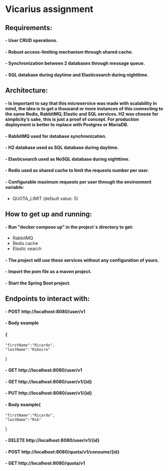 # Vicarius assignment

## Requirements:
#### - User CRUD operations.
#### - Robust access-limiting mechanism through shared cache.
#### - Synchronization between 2 databases through message queue.
#### - SQL database during daytime and Elasticsearch during nighttime.


## Architecture:
#### - Is important to say that this microservice was made with scalability in mind, the idea is to get a thousand or more instances of this connecting to the same Redis, RabbitMQ, Elastic and SQL services. H2 was choose for simplicity’s sake, this is just a proof of concept. For production deployment is better to replace with Postgres or MariaDB.
#### - RabbitMQ used for database synchronization.
#### - H2 database used as SQL database during daytime.
#### - Elasticsearch used as NoSQL database during nighttime.
#### - Redis used as shared cache to limit the requests number per user.
#### - Configurable maximum requests per user through the environment variable:
+ QUOTA_LIMIT (default value: 5)

## How to get up and running:
#### - Run "docker compose up" in the project´s directory to get:
+ RabbitMQ
+ Redis cache
+ Elastic search
#### - The project will use these services without any configuration of yours.
#### - Import the pom file as a maven project.
#### - Start the Spring Boot project.

## Endpoints to interact with:
#### - POST http://localhost:8080/user/v1
#### - Body example
#### {
    "firstName":"Ricardo",
    "lastName":"Ribeiro"
}
#### - GET http://localhost:8080/user/v1
#### - GET http://localhost:8080/user/v1/{id}
#### - PUT http://localhost:8080/user/v1/{id}
#### - Body example{
    "firstName":"Ricardo",
    "lastName":"Rib"
}
#### - DELETE http://localhost:8080/user/v1/{id}
#### - POST http://localhost:8080/quota/v1/consume/{id}
#### - GET http://localhost:8080/quota/v1
